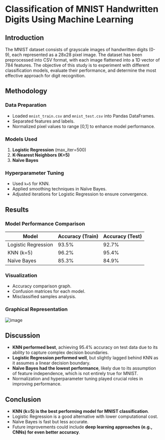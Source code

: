# Classification of MNIST Handwritten Digits Using Machine Learning

## Introduction
The MNIST dataset consists of grayscale images of handwritten digits (0-9), each represented as a 28x28 pixel image. The dataset has been preprocessed into CSV format, with each image flattened into a 1D vector of 784 features. The objective of this study is to experiment with different classification models, evaluate their performance, and determine the most effective approach for digit recognition.

## Methodology
### Data Preparation
- Loaded `mnist_train.csv` and `mnist_test.csv` into Pandas DataFrames.
- Separated features and labels.
- Normalized pixel values to range [0,1] to enhance model performance.

### Models Used
1. **Logistic Regression** (max_iter=500)
2. **K-Nearest Neighbors (K=5)**
3. **Naïve Bayes**

### Hyperparameter Tuning
- Used `k=5` for KNN.
- Applied smoothing techniques in Naïve Bayes.
- Adjusted iterations for Logistic Regression to ensure convergence.

## Results
### Model Performance Comparison
| Model               | Accuracy (Train) | Accuracy (Test) |
|--------------------|----------------|---------------|
| Logistic Regression | 93.5%          | 92.7%         |
| KNN (k=5)         | 96.2%          | 95.4%         |
| Naïve Bayes       | 85.3%          | 84.9%         |

### Visualization
- Accuracy comparison graph.
- Confusion matrices for each model.
- Misclassified samples analysis.

### Graphical Representation
![image](https://github.com/user-attachments/assets/a2b94ff3-c3bc-4659-890f-b5bb50606a5a)


## Discussion
- **KNN performed best**, achieving 95.4% accuracy on test data due to its ability to capture complex decision boundaries.
- **Logistic Regression performed well**, but slightly lagged behind KNN as it assumes a linear decision boundary.
- **Naïve Bayes had the lowest performance**, likely due to its assumption of feature independence, which is not entirely true for MNIST.
- Normalization and hyperparameter tuning played crucial roles in improving performance.

## Conclusion
- **KNN (k=5) is the best performing model for MNIST classification**.
- Logistic Regression is a good alternative with lower computational cost.
- Naïve Bayes is fast but less accurate.
- Future improvements could include **deep learning approaches (e.g., CNNs) for even better accuracy**.
